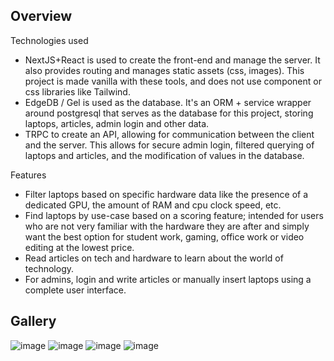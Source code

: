 ## Overview




Technologies used
- NextJS+React is used to create the front-end and manage the server. It also provides routing and manages static assets (css, images). This project is made vanilla with these tools, and does not use component or css libraries like Tailwind. 
- EdgeDB / Gel is used as the database. It's an ORM + service wrapper around postgresql that serves as the database for this project, storing laptops, articles, admin login and other data.
- TRPC to create an API, allowing for communication between the client and the server. This allows for secure admin login, filtered querying of laptops and articles, and the modification of values in the database.

Features
- Filter laptops based on specific hardware data like the presence of a dedicated GPU, the amount of RAM and cpu clock speed, etc.
- Find laptops by use-case based on a scoring feature; intended for users who are not very familiar with the hardware they are after and simply want the best option for student work, gaming, office work or video editing at the lowest price.
- Read articles on tech and hardware to learn about the world of technology.
- For admins, login and write articles or manually insert laptops using a complete user interface.

## Gallery

![image](https://github.com/user-attachments/assets/dc582f65-65f2-4773-9a3b-01fadc62d276)
![image](https://github.com/user-attachments/assets/61142580-4797-42e3-80f2-c78caad31b3f)
![image](https://github.com/user-attachments/assets/719f13f1-7c7c-4f84-8919-7fd5744a29b0)
![image](https://github.com/user-attachments/assets/bb31be4e-b6e9-4833-bf55-67a4500eecfe)
